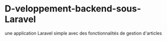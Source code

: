 # D-veloppement-backend-sous-Laravel
une application Laravel simple avec des fonctionnalités de gestion d'articles
